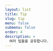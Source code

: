 ```yaml
---
layout: list
title: Tip
slug: tip
menu: false
submenu: false
order: 4
description: >
  여러 팁들을 공유합니다.
---
```

